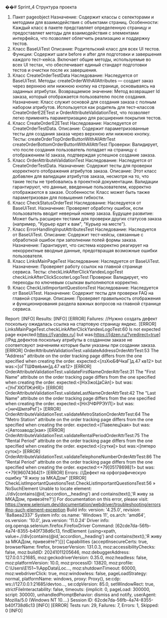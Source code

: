 ��#   S p r i n t _ 4 
 Структура проекта
1. Пакет pageobject
      Назначение: Содержит классы с селекторами и методами для взаимодействия с объектами страниц.
      Особенности: Каждый класс в пакете представляет определенную страницу и предоставляет методы для взаимодействия с элементами интерфейса, что позволяет облегчить реализацию и поддержку тестов.
2. Класс BaseUiTest
      Описание: Родительский класс для всех UI тестов.
      Функции:
            Содержит шаги before и after для подготовки и завершения каждого тест-кейса.
           Включает общие методы, используемые во всех UI тестах, что обеспечивает единый стандарт подготовки тестов и очистки после их завершения.
3. Класс CreateOrderTestData
      Наследование: Наследуется от BaseUiTest.
      Методы:
            createOrderWithAllAttributes — создает заказ через верхнюю или нижнюю кнопку на странице, основываясь на заданных атрибутах.
            Возвращаемое значение: Метод возвращает Id заказа, который отображается пользователю после создания.
      Назначение:
            Класс служит основой для создания заказа с полным набором атрибутов.
            Используется как родитель для тест-классов CreateOrderE2ETest и OrderAttributeValidationTest, что позволяет легко применять параметризацию для расширения покрытия тестов.
4. Класс CreateOrderE2ETest
      Наследование: Наследуется от CreateOrderTestData.
      Описание: Содержит параметризованные тесты для создания заказа через верхнюю или нижнюю кнопку.
      Тесты:
            createOrderTopOrderButtonWithAllAttrTest
            createOrderBottomOrderButtonWithAllAttrTest
      Проверки: Валидирует, что после создания пользователь попадает на страницу с отображением Id заказа, подтверждая успешное создание заказа.
5. Класс OrderAttributeValidationTest
      Наследование: Наследуется от CreateOrderTestData.
      Назначение: Содержит тесты для проверки корректного отображения атрибутов заказа.
      Описание: Этот класс добавлен для валидации атрибутов заказа, несмотря на то, что такие тесты не требовались в проектной документации. Валидации гарантируют, что данные, введенные пользователем, корректно                 отображаются в заказе.
      Особенности: Класс может быть также параметризован для повышения гибкости.
6. Класс CheckStatusOrderTest
      Наследование: Наследуется от BaseUiTest.
      Назначение: Проверяет обработку ошибок, если пользователь вводит неверный номер заказа.
      Будущее развитие: Может быть расширен тестами для проверки других статусов заказа (например, "Курьер едет к вам", "Курьер на месте").
7. Класс ErrorHandlingInputAttributesTest
      Наследование: Наследуется от BaseUiTest.
      Описание: Содержит тест-кейсы, связанные с обработкой ошибок при заполнении полей формы заказа.
      Назначение: Гарантирует, что система корректно реагирует на некорректные вводные данные, предотвращая возможные ошибки пользователя.
8. Класс LinksMainPageTest
      Наследование: Наследуется от BaseUiTest.
      Назначение: Проверяет работу ссылок на главной странице сервиса.
      Тесты:
            checkLinkAfterClickYandexLogoTest
            checkLinkAfterClickScooterLogoTest
      Проверки: Валидирует, что переходы по ключевым ссылкам выполняются корректно.
9. Класс CheckListImportantQuestionsTest
      Наследование: Наследуется от BaseUiTest.
      Назначение: Содержит тесты для проверки FAQ на главной странице.
      Описание: Проверяет правильность отображения и функционирования раздела важных вопросов на главной странице сервиса.


Report:
[INFO] Results:
[INFO] 
[ERROR] Failures: 
                    //Нужно создать дефект поскольку ожидалась ссылка на стартовую страницу яндекс.
[ERROR]   LinksMainPageTest.checkLinkAfterClickYandexLogoTest:60 Is not expected page expected:<https://[yandex.ru]> but was:<https://[dzen.ru/?yredirect=true]>
                    //Ряд дефектов поскольку атрибуты в созданном заказе не соответсвуют значениям которые были указаны при создании заказа.
[ERROR]   OrderAttributeValidationTest.validateAddressOrderAttrTest:53 The "Address" attribute on the order tracking page differs from the one specified when creating the order. expected:<[лзХюБФЧкаГ]д.47 кв12> but was:<[оГТШФвяЬмн]д.47 кв12>
[ERROR]   OrderAttributeValidationTest.validateFirstNameOrderAttrTest:31 The "First Name" attribute on the order tracking page differs from the one specified when creating the order. expected:<[НэЗжоЦаСйл]> but was:<[УнГХЮПЖзНЯ]>
[ERROR]   OrderAttributeValidationTest.validateLastNameOrderAttrTest:42 The "Last Name" attribute on the order tracking page differs from the one specified when creating the order. expected:<[НлЗЧФРРЭУЛ]> but was:<[ничШмлэРеГ]>
[ERROR]   OrderAttributeValidationTest.validateMetroStationOrderAttrTest:64 The "Metro Station" attribute on the order tracking page differs from the one specified when creating the order. expected:<[Павелец]кая> but was:<[Автозаводс]кая>
[ERROR]   OrderAttributeValidationTest.validateRentalPeriodOrderAttrTest:75 The "Rental Period" attribute on the order tracking page differs from the one specified when creating the order. expected:<[сутки]> but was:<[пятеро суток]>
[ERROR]   OrderAttributeValidationTest.validateTelephoneNumberOrderAttrTest:86 The "Rental Period" attribute on the order tracking page differs from the one specified when creating the order. expected:<+79[05178698]1> but was:<+79[96074364]1>
[ERROR] Errors:
                  //Дефект на орфографическую ошибку "Я жизу за МКАДом" 
[ERROR]   СheckListImportantQuestionsTest.СheckListImportantQuestionsTest:56 » NoSuchElement Unable to locate element: .//div[contains(@id,'accordion__heading') and contains(text(),'Я живу за МКАДом, привезёте?')]
For documentation on this error, please visit: https://www.selenium.dev/documentation/webdriver/troubleshooting/errors#no-such-element-exception
Build info: version: '4.25.0', revision: '8a8aea2337'
System info: os.name: 'Windows 11', os.arch: 'amd64', os.version: '10.0', java.version: '11.0.24'
Driver info: org.openqa.selenium.firefox.FirefoxDriver
Command: [62cde7da-56fb-4a74-8355-b40f738d6c13, findElement {using=xpath, value=.//div[contains(@id,'accordion__heading') and contains(text(),'Я живу за МКАДом, привезёте?')]}]
Capabilities {acceptInsecureCerts: true, browserName: firefox, browserVersion: 131.0.3, moz:accessibilityChecks: false, moz:buildID: 20241011205646, moz:debuggerAddress: 127.0.0.1:21685, moz:geckodriverVersion: 0.35.0, moz:headless: false, moz:platformVersion: 10.0, moz:processID: 13820, moz:profile: C:\Users\E151~1\AppData\Loc..., moz:shutdownTimeout: 60000, moz:webdriverClick: true, moz:windowless: false, pageLoadStrategy: normal, platformName: windows, proxy: Proxy(), se:cdp: ws://127.0.0.1:21685/devtoo..., se:cdpVersion: 85.0, setWindowRect: true, strictFileInteractability: false, timeouts: {implicit: 0, pageLoad: 300000, script: 30000}, unhandledPromptBehavior: dismiss and notify, userAgent: Mozilla/5.0 (Windows NT 10....}
Session ID: 62cde7da-56fb-4a74-8355-b40f738d6c13
[INFO] 
[ERROR] Tests run: 29, Failures: 7, Errors: 1, Skipped: 0
[INFO] 
 
